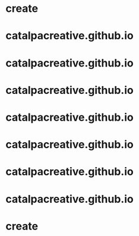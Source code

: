 # create
# catalpacreative.github.io
# catalpacreative.github.io
# catalpacreative.github.io
# catalpacreative.github.io
# catalpacreative.github.io
# catalpacreative.github.io
# catalpacreative.github.io
# create
